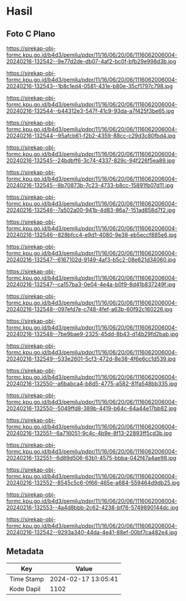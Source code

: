 # Hasil

## Foto C Plano

https://sirekap-obj-formc.kpu.go.id/b4d3/pemilu/pdpr/11/16/06/20/06/1116062006004-20240216-132542--9e77d2de-db07-4af2-bc0f-bfb29e998d3b.jpg

https://sirekap-obj-formc.kpu.go.id/b4d3/pemilu/pdpr/11/16/06/20/06/1116062006004-20240216-132543--1b8c1ed4-0581-431e-b80e-35cf1797c798.jpg

https://sirekap-obj-formc.kpu.go.id/b4d3/pemilu/pdpr/11/16/06/20/06/1116062006004-20240216-132544--b44312e3-547f-41c9-93da-a7f425f3be65.jpg

https://sirekap-obj-formc.kpu.go.id/b4d3/pemilu/pdpr/11/16/06/20/06/1116062006004-20240216-132544--95afcb61-f2b2-4359-88cc-c29d3c80fbd4.jpg

https://sirekap-obj-formc.kpu.go.id/b4d3/pemilu/pdpr/11/16/06/20/06/1116062006004-20240216-132545--24bdbff6-3c74-4337-829c-94f226f5ea89.jpg

https://sirekap-obj-formc.kpu.go.id/b4d3/pemilu/pdpr/11/16/06/20/06/1116062006004-20240216-132545--8b70873b-7c23-4733-b8cc-15891fb07d11.jpg

https://sirekap-obj-formc.kpu.go.id/b4d3/pemilu/pdpr/11/16/06/20/06/1116062006004-20240216-132546--7a502a00-941b-4d83-86a7-151ad858d7f2.jpg

https://sirekap-obj-formc.kpu.go.id/b4d3/pemilu/pdpr/11/16/06/20/06/1116062006004-20240216-132546--828bfcc4-e9d1-4080-9e38-eb5eccf885e6.jpg

https://sirekap-obj-formc.kpu.go.id/b4d3/pemilu/pdpr/11/16/06/20/06/1116062006004-20240216-132547--6167102d-9149-4af3-b5c2-08e621d34060.jpg

https://sirekap-obj-formc.kpu.go.id/b4d3/pemilu/pdpr/11/16/06/20/06/1116062006004-20240216-132547--ca157ba3-0e04-4e4a-b0f9-8d41b837249f.jpg

https://sirekap-obj-formc.kpu.go.id/b4d3/pemilu/pdpr/11/16/06/20/06/1116062006004-20240216-132548--097efd7e-c748-4fef-a63b-60f92c160226.jpg

https://sirekap-obj-formc.kpu.go.id/b4d3/pemilu/pdpr/11/16/06/20/06/1116062006004-20240216-132548--7be9bae9-2325-45dd-8b43-d14b29fd2bab.jpg

https://sirekap-obj-formc.kpu.go.id/b4d3/pemilu/pdpr/11/16/06/20/06/1116062006004-20240216-132549--533e2601-5cf3-472d-8e38-4f6e6cc1d539.jpg

https://sirekap-obj-formc.kpu.go.id/b4d3/pemilu/pdpr/11/16/06/20/06/1116062006004-20240216-132550--a6babca4-b8d5-4775-a582-81fa548bb335.jpg

https://sirekap-obj-formc.kpu.go.id/b4d3/pemilu/pdpr/11/16/06/20/06/1116062006004-20240216-132550--5049ffd8-389b-4419-b64c-64a44e17bb82.jpg

https://sirekap-obj-formc.kpu.go.id/b4d3/pemilu/pdpr/11/16/06/20/06/1116062006004-20240216-132551--6a716051-9c4c-4b9e-8f13-22893ff5cd3b.jpg

https://sirekap-obj-formc.kpu.go.id/b4d3/pemilu/pdpr/11/16/06/20/06/1116062006004-20240216-132551--6d89d506-63b1-4575-bbba-042f47a4ae98.jpg

https://sirekap-obj-formc.kpu.go.id/b4d3/pemilu/pdpr/11/16/06/20/06/1116062006004-20240216-132552--8545c5c6-0f66-465e-a684-559464d9db25.jpg

https://sirekap-obj-formc.kpu.go.id/b4d3/pemilu/pdpr/11/16/06/20/06/1116062006004-20240216-132553--4a4d8bbb-2c62-4238-bf76-5749890144dc.jpg

https://sirekap-obj-formc.kpu.go.id/b4d3/pemilu/pdpr/11/16/06/20/06/1116062006004-20240216-132542--9293a340-44da-4e41-88ef-00bf7ca482e4.jpg


## Metadata

| Key        | Value               |
| ---------- | ------------------- |
| Time Stamp | 2024-02-17 13:05:41 |
| Kode Dapil | 1102                |



